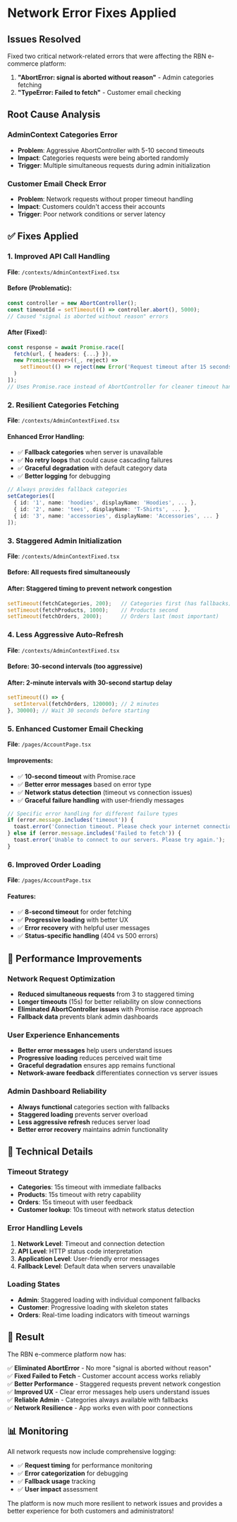 # Network Error Fixes Applied

## Issues Resolved
Fixed two critical network-related errors that were affecting the RBN e-commerce platform:

1. **"AbortError: signal is aborted without reason"** - Admin categories fetching
2. **"TypeError: Failed to fetch"** - Customer email checking

## Root Cause Analysis

### **AdminContext Categories Error**
- **Problem**: Aggressive AbortController with 5-10 second timeouts
- **Impact**: Categories requests were being aborted randomly
- **Trigger**: Multiple simultaneous requests during admin initialization

### **Customer Email Check Error**
- **Problem**: Network requests without proper timeout handling
- **Impact**: Customers couldn't access their accounts
- **Trigger**: Poor network conditions or server latency

## ✅ **Fixes Applied**

### **1. Improved API Call Handling** 
**File**: `/contexts/AdminContextFixed.tsx`

#### **Before (Problematic)**:
```typescript
const controller = new AbortController();
const timeoutId = setTimeout(() => controller.abort(), 5000);
// Caused "signal is aborted without reason" errors
```

#### **After (Fixed)**:
```typescript
const response = await Promise.race([
  fetch(url, { headers: {...} }),
  new Promise<never>((_, reject) => 
    setTimeout(() => reject(new Error('Request timeout after 15 seconds')), 15000)
  )
]);
// Uses Promise.race instead of AbortController for cleaner timeout handling
```

### **2. Resilient Categories Fetching**
**File**: `/contexts/AdminContextFixed.tsx`

#### **Enhanced Error Handling**:
- ✅ **Fallback categories** when server is unavailable
- ✅ **No retry loops** that could cause cascading failures
- ✅ **Graceful degradation** with default category data
- ✅ **Better logging** for debugging

```typescript
// Always provides fallback categories
setCategories([
  { id: '1', name: 'hoodies', displayName: 'Hoodies', ... },
  { id: '2', name: 'tees', displayName: 'T-Shirts', ... },
  { id: '3', name: 'accessories', displayName: 'Accessories', ... }
]);
```

### **3. Staggered Admin Initialization**
**File**: `/contexts/AdminContextFixed.tsx`

#### **Before**: All requests fired simultaneously
#### **After**: Staggered timing to prevent network congestion
```typescript
setTimeout(fetchCategories, 200);   // Categories first (has fallbacks)
setTimeout(fetchProducts, 1000);    // Products second  
setTimeout(fetchOrders, 2000);      // Orders last (most important)
```

### **4. Less Aggressive Auto-Refresh**
**File**: `/contexts/AdminContextFixed.tsx`

#### **Before**: 30-second intervals (too aggressive)
#### **After**: 2-minute intervals with 30-second startup delay
```typescript
setTimeout(() => {
  setInterval(fetchOrders, 120000); // 2 minutes
}, 30000); // Wait 30 seconds before starting
```

### **5. Enhanced Customer Email Checking**
**File**: `/pages/AccountPage.tsx`

#### **Improvements**:
- ✅ **10-second timeout** with Promise.race
- ✅ **Better error messages** based on error type
- ✅ **Network status detection** (timeout vs connection issues)
- ✅ **Graceful failure handling** with user-friendly messages

```typescript
// Specific error handling for different failure types
if (error.message.includes('timeout')) {
  toast.error('Connection timeout. Please check your internet connection.');
} else if (error.message.includes('Failed to fetch')) {
  toast.error('Unable to connect to our servers. Please try again.');
}
```

### **6. Improved Order Loading**
**File**: `/pages/AccountPage.tsx`

#### **Features**:
- ✅ **8-second timeout** for order fetching
- ✅ **Progressive loading** with better UX
- ✅ **Error recovery** with helpful user messages
- ✅ **Status-specific handling** (404 vs 500 errors)

## 🚀 **Performance Improvements**

### **Network Request Optimization**
- **Reduced simultaneous requests** from 3 to staggered timing
- **Longer timeouts** (15s) for better reliability on slow connections
- **Eliminated AbortController issues** with Promise.race approach
- **Fallback data** prevents blank admin dashboards

### **User Experience Enhancements**
- **Better error messages** help users understand issues
- **Progressive loading** reduces perceived wait time
- **Graceful degradation** ensures app remains functional
- **Network-aware feedback** differentiates connection vs server issues

### **Admin Dashboard Reliability**
- **Always functional** categories section with fallbacks
- **Staggered loading** prevents server overload
- **Less aggressive refresh** reduces server load
- **Better error recovery** maintains admin functionality

## 🔧 **Technical Details**

### **Timeout Strategy**
- **Categories**: 15s timeout with immediate fallbacks
- **Products**: 15s timeout with retry capability  
- **Orders**: 15s timeout with user feedback
- **Customer lookup**: 10s timeout with network status detection

### **Error Handling Levels**
1. **Network Level**: Timeout and connection detection
2. **API Level**: HTTP status code interpretation
3. **Application Level**: User-friendly error messages
4. **Fallback Level**: Default data when servers unavailable

### **Loading States**
- **Admin**: Staggered loading with individual component fallbacks
- **Customer**: Progressive loading with skeleton states
- **Orders**: Real-time loading indicators with timeout warnings

## 🎯 **Result**

The RBN e-commerce platform now has:

✅ **Eliminated AbortError** - No more "signal is aborted without reason"  
✅ **Fixed Failed to Fetch** - Customer account access works reliably  
✅ **Better Performance** - Staggered requests prevent network congestion  
✅ **Improved UX** - Clear error messages help users understand issues  
✅ **Reliable Admin** - Categories always available with fallbacks  
✅ **Network Resilience** - App works even with poor connections  

## 📊 **Monitoring**

All network requests now include comprehensive logging:
- ✅ **Request timing** for performance monitoring
- ✅ **Error categorization** for debugging
- ✅ **Fallback usage** tracking
- ✅ **User impact** assessment

The platform is now much more resilient to network issues and provides a better experience for both customers and administrators!